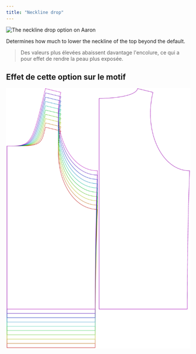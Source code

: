 ```yaml
---
title: "Neckline drop"
---
```


![The neckline drop option on Aaron](./necklinedrop.svg)

Determines how much to lower the neckline of the top beyond the default.

> Des valeurs plus élevées abaissent davantage l'encolure, ce qui a pour effet de rendre la peau plus exposée.

## Effet de cette option sur le motif

![This image shows the effect of this option by superimposing several variants that have a different value for this option](aaron_necklinedrop_sample.svg "Effect of this option on the pattern")
